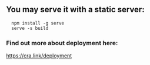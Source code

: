 ## You may serve it with a static server:
```
  npm install -g serve
  serve -s build
```
### Find out more about deployment here:

  https://cra.link/deployment

